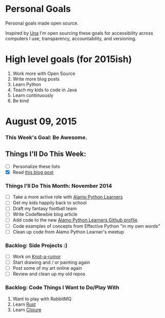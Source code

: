 Personal Goals
==============

Personal goals made open source.

Inspired by [Una](http://una.im/personal-goals-guide/) I'm open sourcing these goals for accessibility across computers I use, transparency, accountability, and versioning.

# High level goals (for 2015ish)
1. Work more with Open Source
2. Write more blog posts
3. Learn Python
4. Teach my kids to code in Java
5. Learn continuously
6. Be kind

# August 09, 2015

### This Week's Goal: Be Awesome.

## Things I'll Do This Week:
- [ ] Personalize these lists
- [x] Read [this blog post](http://una.github.io/personal-goals-guide/)

### Things I'll Do This Month: November 2014
- [ ] Take a more active role with [Alamo Python Learners](http://www.meetup.com/Alamo-Python-Learners/)
- [ ] Get my kids happily back to school
- [ ] Draft my fantasy football team
- [ ] Write CodeNewbie blog article
- [ ] Add code to the new [Alamo Python Learners Github profile](https://github.com/alamo-python-learners).
- [ ] Code examples of concepts from Effective Python "in my own words"
- [ ] Clean up code from Alamo Python Learner's meetup

### Backlog: Side Projects :)
- [ ] Work on [Knot-a-rumor](https://github.com/jamalhansen/knot-a-rumor)
- [ ] Start drawing and / or painting again
- [ ] Post some of my art online again
- [ ] Review and clean up my old repos

### Backlog: Code Things I Want to Do/Play With
1. Want to play with RabbitMQ
2. Learn [Rust](https://www.rust-lang.org/)
3. Learn [Clojure](http://clojure.org/)

